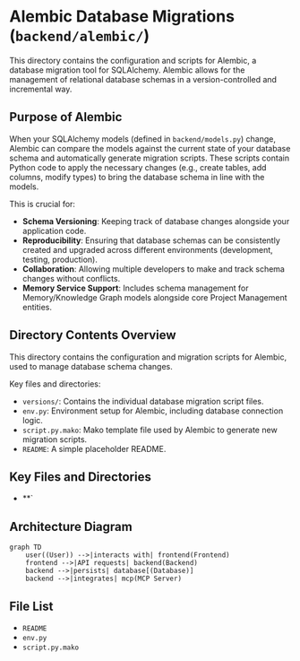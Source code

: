 # Alembic Database Migrations (`backend/alembic/`)

This directory contains the configuration and scripts for Alembic, a database migration tool for SQLAlchemy. Alembic allows for the management of relational database schemas in a version-controlled and incremental way.

## Purpose of Alembic

When your SQLAlchemy models (defined in `backend/models.py`) change, Alembic can compare the models against the current state of your database schema and automatically generate migration scripts. These scripts contain Python code to apply the necessary changes (e.g., create tables, add columns, modify types) to bring the database schema in line with the models.

This is crucial for:
-   **Schema Versioning**: Keeping track of database changes alongside your application code.
-   **Reproducibility**: Ensuring that database schemas can be consistently created and upgraded across different environments (development, testing, production).
-   **Collaboration**: Allowing multiple developers to make and track schema changes without conflicts.
-   **Memory Service Support**: Includes schema management for Memory/Knowledge Graph models alongside core Project Management entities.

## Directory Contents Overview

This directory contains the configuration and migration scripts for Alembic, used to manage database schema changes.

Key files and directories:

*   `versions/`: Contains the individual database migration script files.
*   `env.py`: Environment setup for Alembic, including database connection logic.
*   `script.py.mako`: Mako template file used by Alembic to generate new migration scripts.
*   `README`: A simple placeholder README.

## Key Files and Directories

-   **`

## Architecture Diagram
```mermaid
graph TD
    user((User)) -->|interacts with| frontend(Frontend)
    frontend -->|API requests| backend(Backend)
    backend -->|persists| database[(Database)]
    backend -->|integrates| mcp(MCP Server)
```

<!-- File List Start -->
## File List

- `README`
- `env.py`
- `script.py.mako`

<!-- File List End -->

